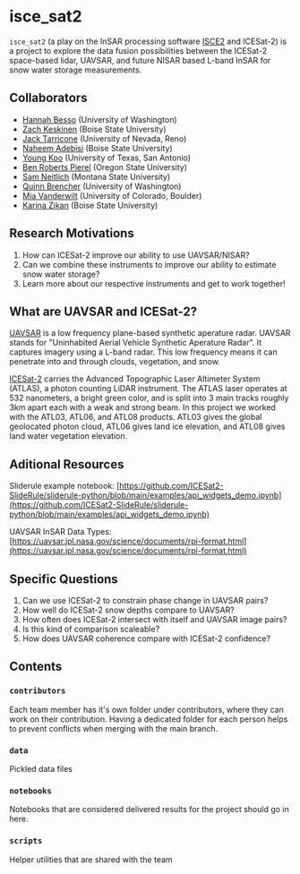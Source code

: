 # isce_sat2

`isce_sat2` (a play on the InSAR processing software [ISCE2](https://github.com/isce-framework/isce2) and ICESat-2) is a project to explore the data fusion possibilities between the ICESat-2 space-based lidar, UAVSAR, and future NISAR based L-band InSAR for snow water storage measurements. 

## Collaborators

- [Hannah Besso](https://github.com/bessoh2) (University of Washington)
- [Zach Keskinen](https://github.com/ZachKeskinen) (Boise State University)
- [Jack Tarricone](https://github.com/jacktarricone) (University of Nevada, Reno)
- [Naheem Adebisi](https://github.com/Surfix) (Boise State University)
- [Young Koo](https://github.com/YoungHyunKoo) (University of Texas, San Antonio)
- [Ben Roberts Pierel](https://github.com/brobertspierel) (Oregon State University)
- [Sam Neitlich](https://github.com/samsamsam34) (Montana State University)
- [Quinn Brencher](https://github.com/gbrencher) (University of Washington)
- [Mia Vanderwilt](https://github.com/MiaVanderwilt) (University of Colorado, Boulder)
- [Karina Zikan](https://github.com/khzikan) (Boise State University)

## Research Motivations

1. How can ICESat-2 improve our ability to use UAVSAR/NISAR?
2. Can we combine these instruments to improve our ability to estimate snow water storage?
3. Learn more about our respective instruments and get to work together!

## What are UAVSAR and ICESat-2?

[UAVSAR](https://uavsar.jpl.nasa.gov/education/what-is-uavsar.html) is a low frequency plane-based synthetic aperature radar. UAVSAR stands for "Uninhabited Aerial Vehicle Synthetic Aperature Radar". It captures imagery using a L-band radar. This low frequency means it can penetrate into and through clouds, vegetation, and snow.

[ICESat-2](https://icesat-2.gsfc.nasa.gov/) carries the Advanced Topographic Laser Altimeter System (ATLAS), a photon counting LiDAR instrument. The ATLAS laser operates at 532 nanometers, a bright green color, and is split into 3 main tracks roughly 3km apart each with a weak and strong beam. In this project we worked with the ATL03, ATL06, and ATL08 products. ATL03 gives the global geolocated photon cloud, ATL06 gives land ice elevation, and ATL08 gives land water vegetation elevation.

## Aditional Resources 
Sliderule example notebook: [https://github.com/ICESat2-SlideRule/sliderule-python/blob/main/examples/api_widgets_demo.ipynb](https://github.com/ICESat2-SlideRule/sliderule-python/blob/main/examples/api_widgets_demo.ipynb)

UAVSAR InSAR Data Types:
[https://uavsar.jpl.nasa.gov/science/documents/rpi-format.html](https://uavsar.jpl.nasa.gov/science/documents/rpi-format.html)


## Specific Questions

1. Can we use ICESat-2 to constrain phase change in UAVSAR pairs?
2. How well do ICESat-2 snow depths compare to UAVSAR?
3. How often does ICESat-2 intersect with itself and UAVSAR image pairs?
4. Is this kind of comparison scaleable?
5. How does UAVSAR coherence compare with ICESat-2 confidence?


## Contents

### `contributors`
Each team member has it's own folder under contributors, where they can work on their contribution. Having a dedicated folder for each person helps to prevent conflicts when merging with the main branch.

### `data`
Pickled data files

### `notebooks`
Notebooks that are considered delivered results for the project should go in here.

### `scripts`
Helper utilities that are shared with the team
